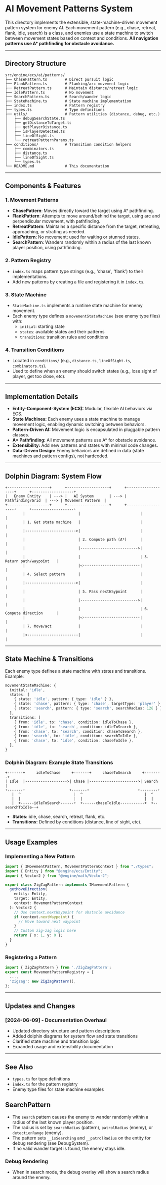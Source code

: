 # AI Movement Patterns System

This directory implements the extensible, state-machine-driven movement pattern system for enemy AI. Each movement pattern (e.g., chase, retreat, flank, idle, search) is a class, and enemies use a state machine to switch between movement states based on context and conditions. **All navigation patterns use A\* pathfinding for obstacle avoidance.**

---

## Directory Structure

```
src/engine/ecs/ai/patterns/
├── ChasePattern.ts        # Direct pursuit logic
├── FlankPattern.ts        # Flanking/arc movement logic
├── RetreatPattern.ts      # Maintain distance/retreat logic
├── IdlePattern.ts         # No movement
├── SearchPattern.ts       # Search/wander logic
├── StateMachine.ts        # State machine implementation
├── index.ts               # Pattern registry
├── types.ts               # Type definitions
├── utils/                 # Pattern utilities (distance, debug, etc.)
│   ├── debugSearchState.ts
│   ├── getDistanceToTarget.ts
│   ├── getPlayerDistance.ts
│   ├── isPlayerDetected.ts
│   ├── lineOfSight.ts
│   └── retreatPatternParams.ts
├── conditions/            # Transition condition helpers
│   ├── combinators.ts
│   ├── distance.ts
│   ├── lineOfSight.ts
│   └── types.ts
└── README.md              # This documentation
```

---

## Components & Features

### 1. **Movement Patterns**

- **ChasePattern**: Moves directly toward the target using A\* pathfinding.
- **FlankPattern**: Attempts to move around/behind the target, using arc and perpendicular movement, with pathfinding.
- **RetreatPattern**: Maintains a specific distance from the target, retreating, approaching, or strafing as needed.
- **IdlePattern**: No movement; used for waiting or stunned states.
- **SearchPattern**: Wanders randomly within a radius of the last known player position, using pathfinding.

### 2. **Pattern Registry**

- `index.ts` maps pattern type strings (e.g., 'chase', 'flank') to their implementations.
- Add new patterns by creating a file and registering it in `index.ts`.

### 3. **State Machine**

- `StateMachine.ts` implements a runtime state machine for enemy movement.
- Each enemy type defines a `movementStateMachine` (see enemy type files) with:
  - `initial`: starting state
  - `states`: available states and their patterns
  - `transitions`: transition rules and conditions

### 4. **Transition Conditions**

- Located in `conditions/` (e.g., `distance.ts`, `lineOfSight.ts`, `combinators.ts`).
- Used to define when an enemy should switch states (e.g., lose sight of player, get too close, etc).

---

## Implementation Details

- **Entity-Component-System (ECS):** Modular, flexible AI behaviors via ECS.
- **State Machines:** Each enemy uses a state machine to manage movement logic, enabling dynamic switching between behaviors.
- **Pattern-Driven AI:** Movement logic is encapsulated in pluggable pattern classes.
- **A\* Pathfinding:** All movement patterns use A\* for obstacle avoidance.
- **Extensibility:** Add new patterns and states with minimal code changes.
- **Data-Driven Design:** Enemy behaviors are defined in data (state machines and pattern configs), not hardcoded.

---

## Dolphin Diagram: System Flow

```
+-------------------+      +-------------------+      +-------------------+      +-------------------+
|   Enemy Entity    | ---> |   AI System       | ---> | Pathfinding/Grid  | ---> | Movement Pattern  |
+-------------------+      +-------------------+      +-------------------+      +-------------------+
        |                        |                           |                           |
        | 1. Get state machine   |                           |                           |
        |----------------------->|                           |                           |
        |                        | 2. Compute path (A*)      |                           |
        |                        |-------------------------->|                           |
        |                        |                           | 3. Return path/waypoint   |
        |                        |<--------------------------|                           |
        | 4. Select pattern      |                           |                           |
        |----------------------->|                           |                           |
        |                        | 5. Pass nextWaypoint      |                           |
        |                        |-------------------------->|                           |
        |                        |                           | 6. Compute direction      |
        |                        |<--------------------------|                           |
        | 7. Move/act            |                           |                           |
        |<-----------------------|                           |                           |
```

---

## State Machine & Transitions

Each enemy type defines a state machine with states and transitions. Example:

```typescript
movementStateMachine: {
  initial: 'idle',
  states: [
    { state: 'idle', pattern: { type: 'idle' } },
    { state: 'chase', pattern: { type: 'chase', targetType: 'player' } },
    { state: 'search', pattern: { type: 'search', searchRadius: 128 } },
  ],
  transitions: [
    { from: 'idle', to: 'chase', condition: idleToChase },
    { from: 'idle', to: 'search', condition: idleToSearch },
    { from: 'chase', to: 'search', condition: chaseToSearch },
    { from: 'search', to: 'idle', condition: searchToIdle },
    { from: 'chase', to: 'idle', condition: chaseToIdle },
  ],
}
```

### Dolphin Diagram: Example State Transitions

```
+-------+     idleToChase     +-------+     chaseToSearch     +--------+
| Idle  |------------------->| Chase |---------------------->| Search |
+-------+                    +-------+                      +--------+
   |  ^                        |  ^                            |  ^
   |  |                        |  |                            |  |
   |  +------idleToSearch------+  +------chaseToIdle-----------+  +--searchToIdle--+
```

- **States:** idle, chase, search, retreat, flank, etc.
- **Transitions:** Defined by conditions (distance, line of sight, etc).

---

## Usage Examples

### Implementing a New Pattern

```typescript
import { IMovementPattern, MovementPatternContext } from "./types";
import { Entity } from "@engine/ecs/Entity";
import { Vector2 } from "@engine/math/Vector2";

export class ZigZagPattern implements IMovementPattern {
  getMoveDirection(
    entity: Entity,
    target: Entity,
    context: MovementPatternContext
  ): Vector2 {
    // Use context.nextWaypoint for obstacle avoidance
    if (context.nextWaypoint) {
      // Move toward next waypoint
    }
    // Custom zig-zag logic here
    return { x: 1, y: 0 };
  }
}
```

### Registering a Pattern

```typescript
import { ZigZagPattern } from './ZigZagPattern';
export const MovementPatternRegistry = {
  ...,
  'zigzag': new ZigZagPattern(),
};
```

---

## Updates and Changes

### [2024-06-09] - Documentation Overhaul

- Updated directory structure and pattern descriptions
- Added dolphin diagrams for system flow and state transitions
- Clarified state machine and transition logic
- Expanded usage and extensibility documentation

---

## See Also

- `types.ts` for type definitions
- `index.ts` for the pattern registry
- Enemy type files for state machine examples

## SearchPattern

- The `search` pattern causes the enemy to wander randomly within a radius of the last known player position.
- The radius is set by `searchRadius` (pattern), `patrolRadius` (enemy), or `detectionRange` (enemy).
- The pattern sets `__isSearching` and `__patrolRadius` on the entity for debug rendering (see DebugSystem).
- If no valid wander target is found, the enemy stays idle.

### Debug Rendering

- When in search mode, the debug overlay will show a search radius around the enemy.
